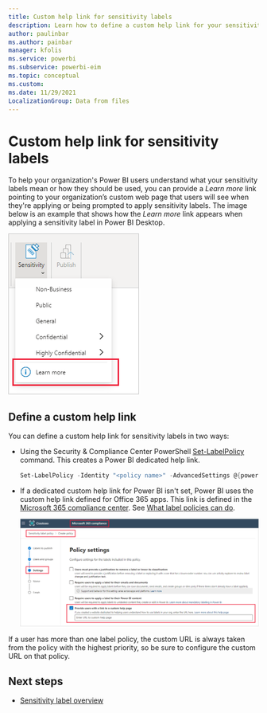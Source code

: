 ```yaml
---
title: Custom help link for sensitivity labels
description: Learn how to define a custom help link for your sensitivity label menu
author: paulinbar
ms.author: painbar
manager: kfolis
ms.service: powerbi
ms.subservice: powerbi-eim
ms.topic: conceptual
ms.custom:
ms.date: 11/29/2021
LocalizationGroup: Data from files
---
```

# Custom help link for sensitivity labels

To help your organization's Power BI users understand what your sensitivity labels mean or how they should be used, you can provide a *Learn more* link pointing to your organization’s custom web page that users will see when they're applying or being prompted to apply sensitivity labels. The image below is an example that shows how the *Learn more* link appears when applying a sensitivity label in Power BI Desktop.

![Screenshot of custom help link for sensitivity labels](media/service-security-sensitivity-label-custom-help-link/sensitivity-label-custom-help-link.png)

## Define a custom help link

You can define a custom help link for sensitivity labels in two ways:

* Using the Security & Compliance Center PowerShell [Set-LabelPolicy](/powershell/module/exchange/set-labelpolicy) command. This creates a Power BI dedicated help link.
    
    ```powershell
    Set-LabelPolicy -Identity "<policy name>" -AdvancedSettings @{powerbicustomurl=https://<your link>}
    ```

* If a dedicated custom help link for Power BI isn't set, Power BI uses the custom help link defined for Office 365 apps. This link is defined in the [Microsoft 365 compliance center](https://compliance.microsoft.com/informationprotection). See [What label policies can do](/microsoft-365/compliance/sensitivity-labels#what-label-policies-can-do).

    ![Screenshot of custom help link field in the compliance center user interface.](media/service-security-sensitivity-label-custom-help-link/sensitivity-label-custom-help-link-compliance-ui.png)

If a user has more than one label policy, the custom URL is always taken from the policy with the highest priority, so be sure to configure the custom URL on that policy.

## Next steps
* [Sensitivity label overview](service-security-sensitivity-label-overview.md)